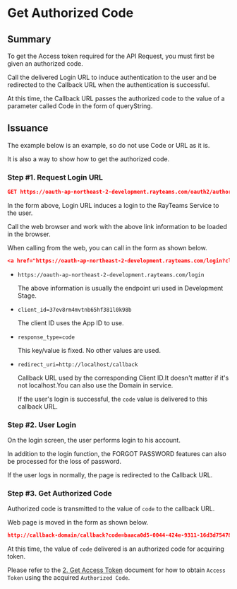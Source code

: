 # Get Authorized Code

## Summary

To get the Access token required for the API Request, you must first be given an authorized code.

Call the delivered Login URL to induce authentication to the user and be redirected to the Callback URL when the authentication is successful.

At this time, the Callback URL passes the authorized code to the value of a parameter called Code in the form of queryString.

## Issuance

The example below is an example, so do not use Code or URL as it is.

It is also a way to show how to get the authorized code.

### **Step #1. Request Login URL**

```JSON
GET https://oauth-ap-northeast-2-development.rayteams.com/oauth2/authorize
```

In the form above, Login URL induces a login to the RayTeams Service to the user.

Call the web browser and work with the above link information to be loaded in the browser.

When calling from the web, you can call in the form as shown below.

```JSON
<a href="https://oauth-ap-northeast-2-development.rayteams.com/login?client_id=37ev8rm4mvtnb65hf381l0k98b&response_type=code&redirect_uri=http://localhost/callback">RAYTeams Connect</a>
```

- `https://oauth-ap-northeast-2-development.rayteams.com/login`
    
    The above information is usually the endpoint uri used in Development Stage.
    
- `client_id=37ev8rm4mvtnb65hf381l0k98b`
    
    The client ID uses the App ID to use.
    
- `response_type=code`
    
    This key/value is fixed. No other values are used.
    
- `redirect_uri=http://localhost/callback`
    
    Callback URL used by the corresponding Client ID.It doesn't matter if it's not localhost.You can also use the Domain in service.
    
    If the user's login is successful, the `code` value is delivered to this callback URL.
    

### **Step #2. User Login**

On the login screen, the user performs login to his account.

In addition to the login function, the FORGOT PASSWORD features can also be processed for the loss of password.

If the user logs in normally, the page is redirected to the Callback URL.

### **Step #3. Get Authorized Code**

Authorized code is transmitted to the value of `code` to the callback URL.

Web page is moved in the form as shown below.

```JSON
http://callback-domain/callback?code=baaca0d5-0044-424e-9311-16d3d754784f
```

At this time, the value of `code` delivered is an authorized code for acquiring token.

Please refer to the [2. Get Access Token](https://www.notion.so/2-Get-Access-Token-da18aa8c48ec46799dc73a18b0a2ec24) document for how to obtain `Access Token` using the acquired `Authorized Code`.